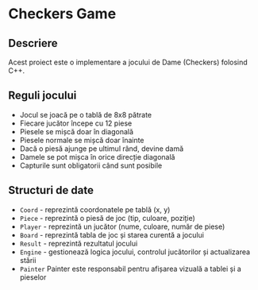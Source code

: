 # Checkers Game

## Descriere
Acest proiect este o implementare a jocului de Dame (Checkers) folosind C++.

## Reguli jocului
- Jocul se joacă pe o tablă de 8x8 pătrate
- Fiecare jucător începe cu 12 piese
- Piesele se mișcă doar în diagonală
- Piesele normale se mișcă doar înainte
- Dacă o piesă ajunge pe ultimul rând, devine damă
- Damele se pot mișca în orice direcție diagonală
- Capturile sunt obligatorii când sunt posibile

## Structuri de date
- `Coord` - reprezintă coordonatele pe tablă (x, y)
- `Piece` - reprezintă o piesă de joc (tip, culoare, poziție)
- `Player` - reprezintă un jucător (nume, culoare, număr de piese)
- `Board` - reprezintă tabla de joc și starea curentă a jocului
- `Result` - reprezintă rezultatul jocului
- `Engine` - gestionează logica jocului, controlul jucătorilor și actualizarea stării
- `Painter` Painter este responsabil pentru afișarea vizuală a tablei și a pieselor
